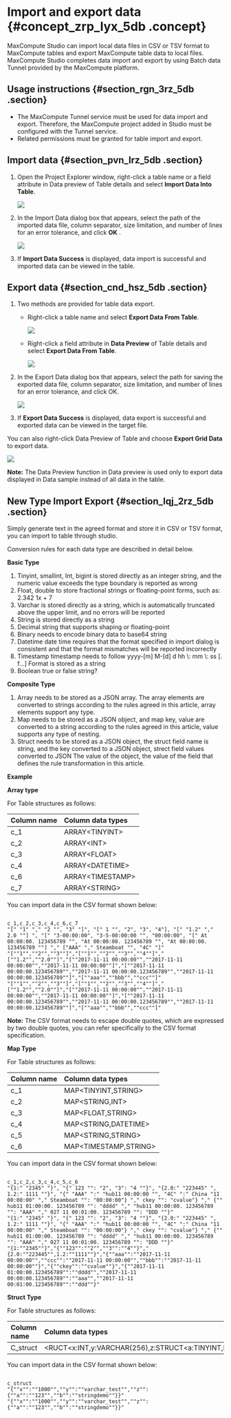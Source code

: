 # Import and export data {#concept_zrp_lyx_5db .concept}

MaxCompute Studio can import local data files in CSV or TSV format to MaxCompute tables and export MaxCompute table data to local files. MaxCompute Studio completes data import and export by using Batch data Tunnel provided by the MaxCompute platform.

## Usage instructions {#section_rgn_3rz_5db .section}

-   The MaxCompute Tunnel service must be used for data import and export. Therefore, the MaxCompute project added in Studio must be configured with the Tunnel service.
-   Related permissions must be granted for table import and export.

## Import data {#section_pvn_lrz_5db .section}

1.  Open the Project Explorer window, right-click a table name or a field attribute in Data preview of Table details and select **Import Data Into Table**.

    ![](http://static-aliyun-doc.oss-cn-hangzhou.aliyuncs.com/assets/img/12122/15447825271637_en-US.png)

2.  In the Import Data dialog box that appears, select the path of the imported data file, column separator, size limitation, and number of lines for an error tolerance, and click **OK** .

    ![](http://static-aliyun-doc.oss-cn-hangzhou.aliyuncs.com/assets/img/12122/15447825271638_en-US.png)

3.  If **Import Data Success** is displayed, data import is successful and imported data can be viewed in the table.


## Export data {#section_cnd_hsz_5db .section}

1.  Two methods are provided for table data export.
    -   Right-click a table name and select **Export Data From Table**.

        ![](http://static-aliyun-doc.oss-cn-hangzhou.aliyuncs.com/assets/img/12122/15447825271640_en-US.png)

    -   Right-click a field attribute in **Data Preview** of Table details and select **Export Data From Table**.

        ![](http://static-aliyun-doc.oss-cn-hangzhou.aliyuncs.com/assets/img/12122/15447825271641_en-US.png)

2.  In the Export Data dialog box that appears, select the path for saving the exported data file, column separator, size limitation, and number of lines for an error tolerance, and click OK.

    ![](http://static-aliyun-doc.oss-cn-hangzhou.aliyuncs.com/assets/img/12122/15447825271642_en-US.png)

3.  If **Export Data Success** is displayed, data export is successful and exported data can be viewed in the target file.


You can also right-click Data Preview of Table and choose **Export Grid Data** to export data.

![](http://static-aliyun-doc.oss-cn-hangzhou.aliyuncs.com/assets/img/12122/15447825271643_en-US.png)

**Note:** The Data Preview function in Data preview is used only to export data displayed in Data sample instead of all data in the table.

## New Type Import Export {#section_lqj_2rz_5db .section}

Simply generate text in the agreed format and store it in CSV or TSV format, you can import to table through studio.

Conversion rules for each data type are described in detail below.

**Basic Type**

1.  Tinyint, smallint, Int, bigint is stored directly as an integer string, and the numeric value exceeds the type boundary is reported as wrong
2.  Float, double to store fractional strings or floating-point forms, such as: 2.342 1x + 7
3.  Varchar is stored directly as a string, which is automatically truncated above the upper limit, and no errors will be reported
4.  String is stored directly as a string
5.  Decimal string that supports shaping or floating-point
6.  Binary needs to encode binary data to base64 string
7.  Datetime date time requires that the format specified in import dialog is consistent and that the format mismatches will be reported incorrectly
8.  Timestamp timestamp needs to follow yyyy-\[m\] M-\[d\] d hh \\: mm \\: ss \[. f...\] Format is stored as a string
9.  Boolean true or false string?

**Composite Type**

1.  Array needs to be stored as a JSON array. The array elements are converted to strings according to the rules agreed in this article, array elements support any type.
2.  Map needs to be stored as a JSON object, and map key, value are converted to a string according to the rules agreed in this article, value supports any type of nesting.
3.  Struct needs to be stored as a JSON object, the struct field name is string, and the key converted to a JSON object, strect field values converted to JSON The value of the object, the value of the field that defines the rule transformation in this article.

**Example**

**Array type**

For Table structures as follows:

|Column name|Column data types|
|:----------|:----------------|
|c\_1|ARRAY<TINYINT\>|
|c\_2|ARRAY<INT\>|
|c\_3|ARRAY<FLOAT\>|
|c\_4|ARRAY<DATETIME\>|
|c\_6|ARRAY<TIMESTAMP\>|
|c\_7|ARRAY<STRING\>|

You can import data in the CSV format shown below:

```

c_1,c_2,c_3,c_4,c_6,c_7
"[" "1" "," "2 "", "3" "]", "[" 1 "", "2", "3", "4"], "[" "1.2" "," 2.0 ""] ", "[" "3-00:00:00", "3-5-00:00:00 "", "00:00:00", "[" At 00:00:00. 123456789 "", "At 00:00:00. 123456789 "", "At 00:00:00. 123456789 ""] "," ["AAA" "," Steamboat "", "4C" "]"
"[""1"",""2"",""3""]","[""1"",""2"",""3"",""4""]","[""1.2"",""2.0""]","[""2017-11-11 00:00:00"",""2017-11-11 00:00:00"",""2017-11-11 00:00:00""]","[""2017-11-11 00:00:00.123456789"",""2017-11-11 00:00:00.123456789"",""2017-11-11 00:00:00.123456789""]","[""aaa"",""bbb"",""ccc""]"
"[""1"",""2"",""3""]","[""1"",""2"",""3"",""4""]","[""1.2"",""2.0""]","[""2017-11-11 00:00:00"",""2017-11-11 00:00:00"",""2017-11-11 00:00:00""]","[""2017-11-11 00:00:00.123456789"",""2017-11-11 00:00:00.123456789"",""2017-11-11 00:00:00.123456789""]","[""aaa"",""bbb"",""ccc""]"
```

**Note:** The CSV format needs to escape double quotes, which are expressed by two double quotes, you can refer specifically to the CSV format specification.

**Map Type**

For Table structures as follows:

|Column name|Column data types|
|:----------|:----------------|
|c\_1|MAP<TINYINT,STRING\>|
|c\_2|MAP<STRING,INT\>|
|c\_3|MAP<FLOAT,STRING\>|
|c\_4|MAP<STRING,DATETIME\>|
|c\_5|MAP<STRING,STRING\>|
|c\_6|MAP<TIMESTAMP,STRING\>|

You can import data in the CSV format shown below:

```

c_1,c_2,c_3,c_4,c_5,c_6
"{1:" "2345" "}", "{" 123 "": "2", "3": "4 ""}", "{2.0:" "223445" ", 1.2:" 1111 ""}", "{" "AAA" ":" "hub11 00:00:00 "", "4C" ":" China "11 00:00:00" "," Steamboat "": "00:00:00"} "," ckey "": "cvalue"} "," {"" hub11 01:00:00. 123456789 "": "dddd" "," "hub11 00:00:00. 123456789 "": "AAA" "," 027 11 00:01:00. 123456789 "": "DDD ""}"
"{1:" "2345" "}", "{" 123 "": "2", "3": "4 ""}", "{2.0:" "223445" ", 1.2:" 1111 ""}", "{" "AAA" ":" "hub11 00:00:00 "", "4C" ":" China "11 00:00:00" "," Steamboat "": "00:00:00"} "," ckey "": "cvalue"} "," {"" hub11 01:00:00. 123456789 "": "dddd" "," "hub11 00:00:00. 123456789 "": "AAA" "," 027 11 00:01:00. 123456789 "": "DDD ""}"
"{1:""2345""}","{""123"":""2"",""3"":""4""}","{2.0:""223445"",1.2:""1111""}","{""aaa"":""2017-11-11 00:00:00"",""ccc"":""2017-11-11 00:00:00"",""bbb"":""2017-11-11 00:00:00""}","{""ckey"":""cvalue""}","{""2017-11-11 01:00:00.123456789"":""dddd"",""2017-11-11 00:00:00.123456789"":""aaa"",""2017-11-11 00:01:00.123456789"":""ddd""}"
```

**Struct Type**

For Table structures as follows:

|Column name|Column data types|
|:----------|:----------------|
|C\_struct|<RUCT<x:INT,y:VARCHAR\(256\),z:STRUCT<a:TINYINT,b:STRING\>\>|

You can import data in the CSV format shown below:

```

c_struct
"{""x"":""1000"",""y"":""varchar_test"",""z"":{""a"":""123"",""b"":""stringdemo""}}"
"{""x"":""1000"",""y"":""varchar_test"",""z"":{""a"":""123"",""b"":""stringdemo""}}"
```

